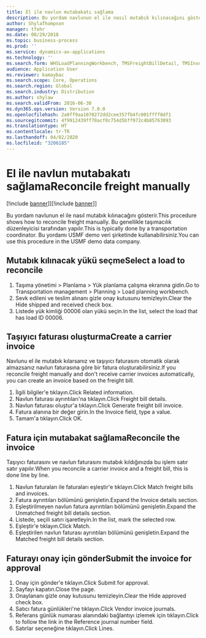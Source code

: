 ```yaml
---
title: El ile navlun mutabakatı sağlama
description: Bu yordam navlunun el ile nasıl mutabık kılınacağını gösterir.
author: ShylaThompson
manager: tfehr
ms.date: 08/29/2018
ms.topic: business-process
ms.prod: ''
ms.service: dynamics-ax-applications
ms.technology: ''
ms.search.form: WHSLoadPlanningWorkbench, TMSFreightBillDetail, TMSInvoiceTable, TMSFreightBillInvoiceReconcile, TMSInvoiceJournal, LedgerJournalTable, LedgerJournalTransDaily
audience: Application User
ms.reviewer: kamaybac
ms.search.scope: Core, Operations
ms.search.region: Global
ms.search.industry: Distribution
ms.author: shylaw
ms.search.validFrom: 2016-06-30
ms.dyn365.ops.version: Version 7.0.0
ms.openlocfilehash: 2a0ff9aa1070272dd2cee357fb4fc001ffff8df1
ms.sourcegitcommit: 4f9912439ff78acf0c754d5bff972c4b85763093
ms.translationtype: HT
ms.contentlocale: tr-TR
ms.lasthandoff: 04/02/2020
ms.locfileid: "3206185"
---
```

# <a name="reconcile-freight-manually"></a><span data-ttu-id="d7cea-103">El ile navlun mutabakatı sağlama</span><span class="sxs-lookup"><span data-stu-id="d7cea-103">Reconcile freight manually</span></span>

<span data-ttu-id="d7cea-104">[!include [banner](../../includes/banner.md)]]</span><span class="sxs-lookup"><span data-stu-id="d7cea-104">[!include [banner](../../includes/banner.md)]]</span></span>

<span data-ttu-id="d7cea-105">Bu yordam navlunun el ile nasıl mutabık kılınacağını gösterir.</span><span class="sxs-lookup"><span data-stu-id="d7cea-105">This procedure shows how to reconcile freight manually.</span></span> <span data-ttu-id="d7cea-106">Bu genellikle taşımacılık düzenleyicisi tarafından yapılır.</span><span class="sxs-lookup"><span data-stu-id="d7cea-106">This is typically done by a transportation coordinator.</span></span> <span data-ttu-id="d7cea-107">Bu yordamı USMF demo veri şirketinde kullanabilirsiniz.</span><span class="sxs-lookup"><span data-stu-id="d7cea-107">You can use this procedure in the USMF demo data company.</span></span>


## <a name="select-a-load-to-reconcile"></a><span data-ttu-id="d7cea-108">Mutabık kılınacak yükü seçme</span><span class="sxs-lookup"><span data-stu-id="d7cea-108">Select a load to reconcile</span></span>
1. <span data-ttu-id="d7cea-109">Taşıma yönetimi > Planlama > Yük planlama çalışma ekranına gidin.</span><span class="sxs-lookup"><span data-stu-id="d7cea-109">Go to Transportation management > Planning > Load planning workbench.</span></span>
2. <span data-ttu-id="d7cea-110">Sevk edileni ve teslim alınanı gizle onay kutusunu temizleyin.</span><span class="sxs-lookup"><span data-stu-id="d7cea-110">Clear the Hide shipped and received check box.</span></span> 
3. <span data-ttu-id="d7cea-111">Listede yük kimliği 00006 olan yükü seçin.</span><span class="sxs-lookup"><span data-stu-id="d7cea-111">In the list, select the load that has load ID 00006.</span></span>

## <a name="create-a-carrier-invoice"></a><span data-ttu-id="d7cea-112">Taşıyıcı faturası oluşturma</span><span class="sxs-lookup"><span data-stu-id="d7cea-112">Create a carrier invoice</span></span>
<span data-ttu-id="d7cea-113">Navlunu el ile mutabık kılarsanız ve taşıyıcı faturasını otomatik olarak almazsanız navlun faturasına göre bir fatura oluşturabilirsiniz.</span><span class="sxs-lookup"><span data-stu-id="d7cea-113">If you reconcile freight manually and don't receive carrier invoices automatically, you can create an invoice based on the freight bill.</span></span>  
1. <span data-ttu-id="d7cea-114">İlgili bilgiler'e tıklayın.</span><span class="sxs-lookup"><span data-stu-id="d7cea-114">Click Related information.</span></span>
2. <span data-ttu-id="d7cea-115">Navlun faturası ayrıntıları'na tıklayın.</span><span class="sxs-lookup"><span data-stu-id="d7cea-115">Click Freight bill details.</span></span>
3. <span data-ttu-id="d7cea-116">Navlun faturası oluştur'a tıklayın.</span><span class="sxs-lookup"><span data-stu-id="d7cea-116">Click Generate freight bill invoice.</span></span>
4. <span data-ttu-id="d7cea-117">Fatura alanına bir değer girin.</span><span class="sxs-lookup"><span data-stu-id="d7cea-117">In the Invoice field, type a value.</span></span>
5. <span data-ttu-id="d7cea-118">Tamam'a tıklayın.</span><span class="sxs-lookup"><span data-stu-id="d7cea-118">Click OK.</span></span>

## <a name="reconcile-the-invoice"></a><span data-ttu-id="d7cea-119">Fatura için mutabakat sağlama</span><span class="sxs-lookup"><span data-stu-id="d7cea-119">Reconcile the invoice</span></span>
<span data-ttu-id="d7cea-120">Taşıyıcı faturasını ve navlun faturasını mutabık kıldığınızda bu işlem satır satır yapılır.</span><span class="sxs-lookup"><span data-stu-id="d7cea-120">When you reconcile a carrier invoice and a freight bill, this is done line by line.</span></span>  
1. <span data-ttu-id="d7cea-121">Navlun faturaları ile faturaları eşleştir'e tıklayın.</span><span class="sxs-lookup"><span data-stu-id="d7cea-121">Click Match freight bills and invoices.</span></span>
2. <span data-ttu-id="d7cea-122">Fatura ayrıntıları bölümünü genişletin.</span><span class="sxs-lookup"><span data-stu-id="d7cea-122">Expand the Invoice details section.</span></span>
3. <span data-ttu-id="d7cea-123">Eşleştirilmeyen navlun fatura ayrıntıları bölümünü genişletin.</span><span class="sxs-lookup"><span data-stu-id="d7cea-123">Expand the Unmatched freight bill details section.</span></span>
4. <span data-ttu-id="d7cea-124">Listede, seçili satırı işaretleyin.</span><span class="sxs-lookup"><span data-stu-id="d7cea-124">In the list, mark the selected row.</span></span>
5. <span data-ttu-id="d7cea-125">Eşleştir'e tıklayın.</span><span class="sxs-lookup"><span data-stu-id="d7cea-125">Click Match.</span></span>
6. <span data-ttu-id="d7cea-126">Eşleştirilen navlun faturası ayrıntıları bölümünü genişletin.</span><span class="sxs-lookup"><span data-stu-id="d7cea-126">Expand the Matched freight bill details section.</span></span>

## <a name="submit-the-invoice-for-approval"></a><span data-ttu-id="d7cea-127">Faturayı onay için gönder</span><span class="sxs-lookup"><span data-stu-id="d7cea-127">Submit the invoice for approval</span></span>
1. <span data-ttu-id="d7cea-128">Onay için gönder'e tıklayın.</span><span class="sxs-lookup"><span data-stu-id="d7cea-128">Click Submit for approval.</span></span>
2. <span data-ttu-id="d7cea-129">Sayfayı kapatın.</span><span class="sxs-lookup"><span data-stu-id="d7cea-129">Close the page.</span></span>
3. <span data-ttu-id="d7cea-130">Onaylananı gizle onay kutusunu temizleyin.</span><span class="sxs-lookup"><span data-stu-id="d7cea-130">Clear the Hide approved check box.</span></span> 
4. <span data-ttu-id="d7cea-131">Satıcı fatura günlükleri'ne tıklayın.</span><span class="sxs-lookup"><span data-stu-id="d7cea-131">Click Vendor invoice journals.</span></span>
5. <span data-ttu-id="d7cea-132">Referans günlük numarası alanındaki bağlantıyı izlemek için tıklayın.</span><span class="sxs-lookup"><span data-stu-id="d7cea-132">Click to follow the link in the Reference journal number field.</span></span>
6. <span data-ttu-id="d7cea-133">Satırlar seçeneğine tıklayın.</span><span class="sxs-lookup"><span data-stu-id="d7cea-133">Click Lines.</span></span>

